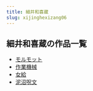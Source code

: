 ```yaml
---
title: 細井和喜蔵
slug: xijinghexizang06
---
```


## 細井和喜蔵の作品一覧

- [モルモット](morumotsuto-03e)
- [作業機械](zuoyejijie-3ab)
- [女給](nugeii-6a6)
- [泥沼呪文](nizhaozhouwen-c25)
